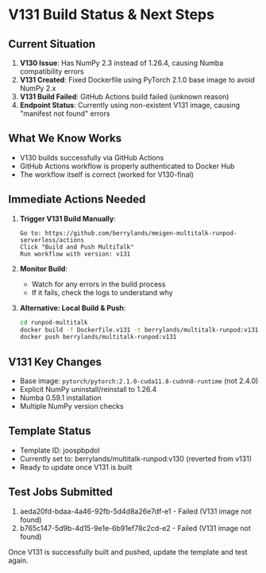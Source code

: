 # V131 Build Status & Next Steps

## Current Situation

1. **V130 Issue**: Has NumPy 2.3 instead of 1.26.4, causing Numba compatibility errors
2. **V131 Created**: Fixed Dockerfile using PyTorch 2.1.0 base image to avoid NumPy 2.x
3. **V131 Build Failed**: GitHub Actions build failed (unknown reason)
4. **Endpoint Status**: Currently using non-existent V131 image, causing "manifest not found" errors

## What We Know Works

- V130 builds successfully via GitHub Actions
- GitHub Actions workflow is properly authenticated to Docker Hub
- The workflow itself is correct (worked for V130-final)

## Immediate Actions Needed

1. **Trigger V131 Build Manually**:
   ```
   Go to: https://github.com/berrylands/meigen-multitalk-runpod-serverless/actions
   Click "Build and Push MultiTalk"
   Run workflow with version: v131
   ```

2. **Monitor Build**:
   - Watch for any errors in the build process
   - If it fails, check the logs to understand why

3. **Alternative: Local Build & Push**:
   ```bash
   cd runpod-multitalk
   docker build -f Dockerfile.v131 -t berrylands/multitalk-runpod:v131 .
   docker push berrylands/multitalk-runpod:v131
   ```

## V131 Key Changes

- Base image: `pytorch/pytorch:2.1.0-cuda11.8-cudnn8-runtime` (not 2.4.0)
- Explicit NumPy uninstall/reinstall to 1.26.4
- Numba 0.59.1 installation
- Multiple NumPy version checks

## Template Status

- Template ID: joospbpdol
- Currently set to: berrylands/multitalk-runpod:v130 (reverted from v131)
- Ready to update once V131 is built

## Test Jobs Submitted

1. aeda20fd-bdaa-4a46-92fb-5d4d8a26e7df-e1 - Failed (V131 image not found)
2. b765c147-5d9b-4d15-9e1e-6b91ef78c2cd-e2 - Failed (V131 image not found)

Once V131 is successfully built and pushed, update the template and test again.